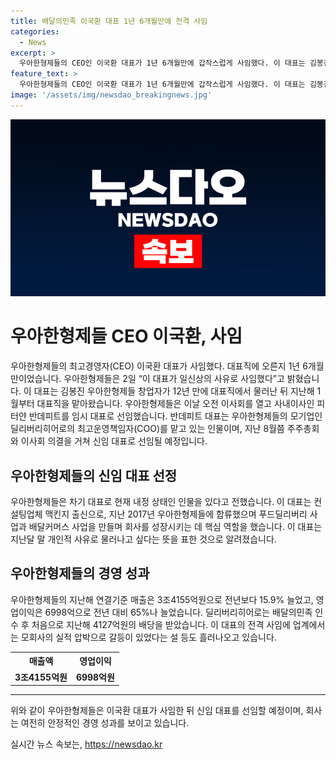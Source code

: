 ```yaml
---
title: 배달의민족 이국환 대표 1년 6개월만에 전격 사임
categories:
  - News
excerpt: >
  우아한형제들의 CEO인 이국환 대표가 1년 6개월만에 갑작스럽게 사임했다. 이 대표는 김봉진 창업자 후를 이어 대표직을 맡았으며, 임시 대표로는 피터얀 반데피트가 선임됐다. 반데피트는 딜리버리히어로의 COO를 맡는 중요한 인물로서 차기 대표가 내정될 때까지 임시로 대표를 맡을 예정이다. 이 대표는 배민1 등의 푸드딜리버리와 배민스토어를 만들며 회사의 성장에 핵심적인 역할을 했지만, 개인 사정으로 인해 갑작스럽게 물러났다. 주주총회와 이사회를 거쳐 차기 대표를 선임할 계획이며, 업계에서는 실적 압박과 관련된 갈등설도 나오고 있다.
feature_text: >
  우아한형제들의 CEO인 이국환 대표가 1년 6개월만에 갑작스럽게 사임했다. 이 대표는 김봉진 창업자 후를 이어 대표직을 맡았으며, 임시 대표로는 피터얀 반데피트가 선임됐다. 반데피트는 딜리버리히어로의 COO를 맡는 중요한 인물로서 차기 대표가 내정될 때까지 임시로 대표를 맡을 예정이다. 이 대표는 배민1 등의 푸드딜리버리와 배민스토어를 만들며 회사의 성장에 핵심적인 역할을 했지만, 개인 사정으로 인해 갑작스럽게 물러났다. 주주총회와 이사회를 거쳐 차기 대표를 선임할 계획이며, 업계에서는 실적 압박과 관련된 갈등설도 나오고 있다.
image: '/assets/img/newsdao_breakingnews.jpg'
---
```


<p><img src="/assets/img/newsdao_breakingnews.jpg" alt="flaretime 속보" /></p>

<h1>우아한형제들 CEO 이국환, 사임</h1>

<p data-ke-size="size16">우아한형제들의 최고경영자(CEO) 이국환 대표가 사임했다. 대표직에 오른지 1년 6개월만이었습니다. 우아한형제들은 2일 “이 대표가 일신상의 사유로 사임했다”고 밝혔습니다. 이 대표는 김봉진 우아한형제들 창업자가 12년 만에 대표직에서 물러난 뒤 지난해 1월부터 대표직을 맡아왔습니다. 우아한형제들은 이날 오전 이사회를 열고 사내이사인 피터얀 반데피트를 임시 대표로 선임했습니다. 반데피트 대표는 우아한형제들의 모기업인 딜리버리히어로의 최고운영책임자(COO)를 맡고 있는 인물이며, 지난 8월쯤 주주총회와 이사회 의결을 거쳐 신임 대표로 선임될 예정입니다.</p>

<h2 data-ke-size="size26">우아한형제들의 신임 대표 선정</h2>

<p data-ke-size="size16">우아한형제들은 차기 대표로 현재 내정 상태인 인물을 있다고 전했습니다. 이 대표는 컨설팅업체 맥킨지 출신으로, 지난 2017년 우아한형제들에 합류했으며 푸드딜리버리 사업과 배달커머스 사업을 만들며 회사를 성장시키는 데 핵심 역할을 했습니다. 이 대표는 지난달 말 개인적 사유로 물러나고 싶다는 뜻을 표한 것으로 알려졌습니다.</p>

<h2 data-ke-size="size26">우아한형제들의 경영 성과</h2>

<p data-ke-size="size16">우아한형제들의 지난해 연결기준 매출은 3조4155억원으로 전년보다 15.9% 늘었고, 영업이익은 6998억으로 전년 대비 65%나 늘었습니다. 딜리버리히어로는 배달의민족 인수 후 처음으로 지난해 4127억원의 배당을 받았습니다. 이 대표의 전격 사임에 업계에서는 모회사의 실적 압박으로 갈등이 있었다는 설 등도 흘러나오고 있습니다.</p>

<table>
  <tr>
    <th>매출액</th>
    <th>영업이익</th>
  </tr>
  <tr>
    <td style="text-align: center; height: 17px;"><b>3조4155억원</b></td>
    <td style="text-align: center; height: 17px;"><b>6998억원</b></td>
  </tr>
</table>

<hr>

<p data-ke-size="size16">위와 같이 우아한형제들은 이국환 대표가 사임한 뒤 신임 대표를 선임할 예정이며, 회사는 여전히 안정적인 경영 성과를 보이고 있습니다.</p>
실시간 뉴스 속보는, <a href="https://newsdao.kr" rel="dofollow">https://newsdao.kr</a>


